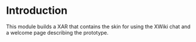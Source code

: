 Introduction
============

This module builds a XAR that contains the skin for using the XWiki chat and a welcome page describing the prototype.
